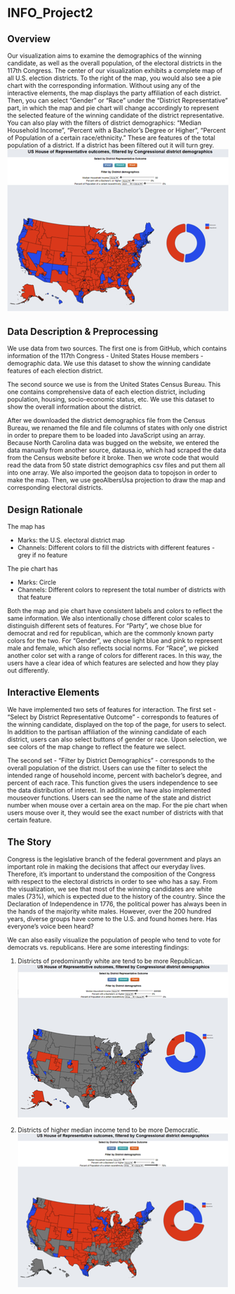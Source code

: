 # INFO_Project2
## Overview
Our visualization aims to examine the demographics of the winning candidate, as well as the overall population, of the electoral districts in the 117th Congress. The center of our visualization exhibits a complete map of all U.S. election districts. To the right of the map, you would also see a pie chart with the corresponding information. Without using any of the interactive elements, the map displays the party affiliation of each district. Then, you can select “Gender” or “Race” under the “District Representative” part, in which the map and pie chart will change accordingly to represent the selected feature of the winning candidate of the district representative. You can also play with the filters of district demographics: “Median Household Income”, “Percent with a Bachelor’s Degree or Higher”, “Percent of Population of a certain race/ethnicity.” These are features of the total population of a district. If a district has been filtered out it will turn grey.
![alt  width="500" height="313"](pic/overview.png)
## Data Description & Preprocessing
We use data from two sources. The first one is from GitHub, which contains information of the 117th Congress - United States House members - demographic data. We use this dataset to show the winning candidate features of each election district.

The second source we use is from the United States Census Bureau. This one contains comprehensive data of each election district, including population, housing, socio-economic status, etc. We use this dataset to show the overall information about the district. 

After we downloaded the district demographics file from the Census Bureau, we renamed the file and file columns of states with only one district in order to prepare them to be loaded into JavaScript using an array. Because North Carolina data was bugged on the website, we entered the data manually from another source, datausa.io, which had scraped the data from the Census website before it broke. Then we wrote code that would read the data from 50 state district demographics csv files and put them all into one array. We also imported the geojson data to topojson in order to make the map. Then, we use geoAlbersUsa projection to draw the map and corresponding electoral districts. 

## Design Rationale
The map has
- Marks: the U.S. electoral district map
- Channels: Different colors to fill the districts with different features - grey if no feature

The pie chart has
- Marks: Circle
- Channels: Different colors to represent the total number of districts with that feature

Both the map and pie chart have consistent labels and colors to reflect the same information. We also intentionally chose different color scales to distinguish different sets of features. For “Party”, we chose blue for democrat and red for republican, which are the commonly known party colors for the two. For “Gender”, we chose light blue and pink to represent male and female, which also reflects social norms. For “Race”, we picked another color set with a range of colors for different races. In this way, the users have a clear idea of which features are selected and how they play out differently.

## Interactive Elements
We have implemented two sets of features for interaction. The first set - “Select by District Representative Outcome” - corresponds to features of the winning candidate, displayed on the top of the page, for users to select. In addition to the partisan affiliation of the winning candidate of each district, users can also select buttons of gender or race. Upon selection, we see colors of the map change to reflect the feature we select.

The second set - “Filter by District Demographics” - corresponds to the overall population of the district. Users can use the filter to select the intended range of household income, percent with bachelor’s degree, and percent of each race. This function gives the users independence to see the data distribution of interest.
In addition, we have also implemented mouseover functions. Users can see the name of the state and district number when mouse over a certain area on the map. For the pie chart when users mouse over it, they would see the exact number of districts with that certain feature.

## The Story
Congress is the legislative branch of the federal government and plays an important role in making the decisions that affect our everyday lives. Therefore, it’s important to understand the composition of the Congress with respect to the electoral districts in order to see who has a say. From the visualization, we see that most of the winning candidates are white males (73%), which is expected due to the history of the country. Since the Declaration of Independence in 1776, the political power has always been in the hands of the majority white males. However, over the 200 hundred years, diverse groups have come to the U.S. and found homes here. Has everyone’s voice been heard?

We can also easily visualize the population of people who tend to vote for democrats vs. republicans. Here are some interesting findings:
1. Districts of predominantly white are tend to be more Republican.
![alt  width="500" height="313"](pic/story1.png)

2. Districts of higher median income tend to be more Democratic.
![alt  width="500" height="313"](pic/story2.png)
